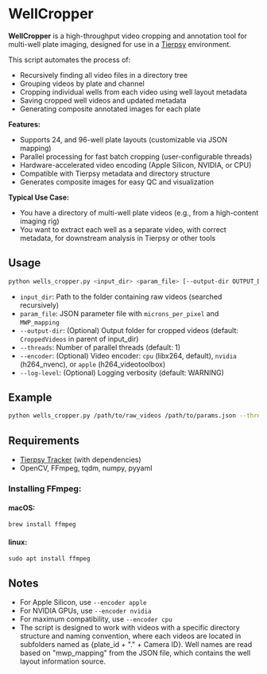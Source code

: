 # WellCropper

**WellCropper** is a high-throughput video cropping and annotation tool for multi-well plate imaging, designed for use in a [Tierpsy](https://github.com/Tierpsy/tierpsy-tracker) environment.

This script automates the process of:
- Recursively finding all video files in a directory tree
- Grouping videos by plate and channel
- Cropping individual wells from each video using well layout metadata
- Saving cropped well videos and updated metadata
- Generating composite annotated images for each plate

**Features:**
- Supports 24, and 96-well plate layouts (customizable via JSON mapping)
- Parallel processing for fast batch cropping (user-configurable threads)
- Hardware-accelerated video encoding (Apple Silicon, NVIDIA, or CPU)
- Compatible with Tierpsy metadata and directory structure
- Generates composite images for easy QC and visualization

**Typical Use Case:**
- You have a directory of multi-well plate videos (e.g., from a high-content imaging rig)
- You want to extract each well as a separate video, with correct metadata, for downstream analysis in Tierpsy or other tools

## Usage

```sh
python wells_cropper.py <input_dir> <param_file> [--output-dir OUTPUT_DIR] [--threads N] [--encoder cpu|nvidia|apple] [--log-level LEVEL]
```

- `input_dir`: Path to the folder containing raw videos (searched recursively)
- `param_file`: JSON parameter file with `microns_per_pixel` and `MWP_mapping`
- `--output-dir`: (Optional) Output folder for cropped videos (default: `CroppedVideos` in parent of input_dir)
- `--threads`: Number of parallel threads (default: 1)
- `--encoder`: (Optional) Video encoder: `cpu` (libx264, default), `nvidia` (h264_nvenc), or `apple` (h264_videotoolbox)
- `--log-level`: (Optional) Logging verbosity (default: WARNING)

## Example

```sh
python wells_cropper.py /path/to/raw_videos /path/to/params.json --threads 8 --encoder apple
```

## Requirements
- [Tierpsy Tracker](https://github.com/Tierpsy/tierpsy-tracker) (with dependencies)
- OpenCV, FFmpeg, tqdm, numpy, pyyaml
### Installing FFmpeg:
#### macOS:
```
brew install ffmpeg
```
#### linux:
```
sudo apt install ffmpeg
```

## Notes

- For Apple Silicon, use `--encoder apple`
- For NVIDIA GPUs, use `--encoder nvidia`
- For maximum compatibility, use `--encoder cpu`
- The script is designed to work with videos with a specific directory structure and naming convention, 
where each videos are located in subfolders named as {plate_id + "." + Camera ID}. Well names are read based on "mwp_mapping" from the JSON file, 
which contains the well layout information source.
